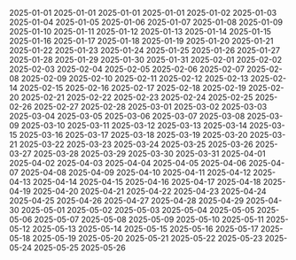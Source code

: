 2025-01-01
2025-01-01
2025-01-01
2025-01-01
2025-01-02
2025-01-03
2025-01-04
2025-01-05
2025-01-06
2025-01-07
2025-01-08
2025-01-09
2025-01-10
2025-01-11
2025-01-12
2025-01-13
2025-01-14
2025-01-15
2025-01-16
2025-01-17
2025-01-18
2025-01-19
2025-01-20
2025-01-21
2025-01-22
2025-01-23
2025-01-24
2025-01-25
2025-01-26
2025-01-27
2025-01-28
2025-01-29
2025-01-30
2025-01-31
2025-02-01
2025-02-02
2025-02-03
2025-02-04
2025-02-05
2025-02-06
2025-02-07
2025-02-08
2025-02-09
2025-02-10
2025-02-11
2025-02-12
2025-02-13
2025-02-14
2025-02-15
2025-02-16
2025-02-17
2025-02-18
2025-02-19
2025-02-20
2025-02-21
2025-02-22
2025-02-23
2025-02-24
2025-02-25
2025-02-26
2025-02-27
2025-02-28
2025-03-01
2025-03-02
2025-03-03
2025-03-04
2025-03-05
2025-03-06
2025-03-07
2025-03-08
2025-03-09
2025-03-10
2025-03-11
2025-03-12
2025-03-13
2025-03-14
2025-03-15
2025-03-16
2025-03-17
2025-03-18
2025-03-19
2025-03-20
2025-03-21
2025-03-22
2025-03-23
2025-03-24
2025-03-25
2025-03-26
2025-03-27
2025-03-28
2025-03-29
2025-03-30
2025-03-31
2025-04-01
2025-04-02
2025-04-03
2025-04-04
2025-04-05
2025-04-06
2025-04-07
2025-04-08
2025-04-09
2025-04-10
2025-04-11
2025-04-12
2025-04-13
2025-04-14
2025-04-15
2025-04-16
2025-04-17
2025-04-18
2025-04-19
2025-04-20
2025-04-21
2025-04-22
2025-04-23
2025-04-24
2025-04-25
2025-04-26
2025-04-27
2025-04-28
2025-04-29
2025-04-30
2025-05-01
2025-05-02
2025-05-03
2025-05-04
2025-05-05
2025-05-06
2025-05-07
2025-05-08
2025-05-09
2025-05-10
2025-05-11
2025-05-12
2025-05-13
2025-05-14
2025-05-15
2025-05-16
2025-05-17
2025-05-18
2025-05-19
2025-05-20
2025-05-21
2025-05-22
2025-05-23
2025-05-24
2025-05-25
2025-05-26
